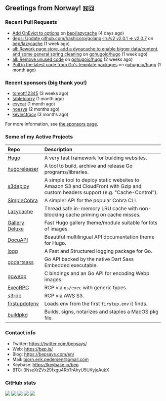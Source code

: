 ## Greetings from Norway! 🇳🇴

### Recent Pull Requests

- [Add OnEvict to options](https://github.com/bep/lazycache/pull/6) on [bep/lazycache](https://github.com/bep/lazycache) (4 days ago)
- [deps: Update github.com/hashicorp/golang-lru/v2 v2.0.1 =&gt; v2.0.7](https://github.com/bep/lazycache/pull/5) on [bep/lazycache](https://github.com/bep/lazycache) (1 week ago)
- [all: Rework page store, add a dynacache to enable bigger data/content, and some general spring cleaning](https://github.com/gohugoio/hugo/pull/11830) on [gohugoio/hugo](https://github.com/gohugoio/hugo) (1 week ago)
- [all: Remove unused code](https://github.com/gohugoio/hugo/pull/11817) on [gohugoio/hugo](https://github.com/gohugoio/hugo) (2 weeks ago)
- [Pull in the latest code from Go&#39;s template packages](https://github.com/gohugoio/hugo/pull/11771) on [gohugoio/hugo](https://github.com/gohugoio/hugo) (1 month ago)

### Recent sponsors (big thank you!)

- [tomott12345](https://github.com/tomott12345) (3 weeks ago)
- [tabletcorry](https://github.com/tabletcorry) (1 month ago)
- [esycat](https://github.com/esycat) (1 month ago)
- [noesya](https://github.com/noesya) (2 months ago)
- [kevinctracy](https://github.com/kevinctracy) (3 months ago)

For more information, see [the sponsors page](https://github.com/sponsors/bep/).

### Some of my Active Projects

| Repo  | Description |
| :---------------------------------------- | :------------------------------------------- |
| [Hugo](https://github.com/gohugoio/hugo)|A very fast framework for building websites. |
| [hugoreleaser](https://github.com/gohugoio/hugoreleaser)| A tool to build, archive and release Go programs/libraries.  |
| [s3deploy](https://github.com/bep/s3deploy)| A simple tool to deploy static websites to Amazon S3 and CloudFront with Gzip and custom headers support (e.g. "Cache-Control").|
| [SimpleCobra](https://github.com/bep/simplecobra)|A simpler API for the popular Cobra CLI.|
| [Lazycache](https://github.com/bep/lazycache)| Thread safe in-memory LRU cache with non-blocking cache priming on cache misses.  |
| [Gallery Deluxe](https://github.com/bep/gallerydeluxe)|Fast Hugo gallery theme/module suitable for lots of images.  |
| [DocuAPI](https://github.com/bep/docuapi)| Beautiful multilingual API documentation theme for Hugo.  |
| [logg](https://github.com/bep/logg)| A Fast and Structured logging package for Go.  |
| [godartsass](https://github.com/bep/godartsass)| Go API backed by the native Dart Sass Embedded executable. |
| [gowebp](https://github.com/bep/gowebp)|C bindings and an Go API for encoding Webp images. |
| [ExecRPC](https://github.com/bep/execrpc)|RCP via `os/exec` with generic types.  |
| [s3rpc](https://github.com/bep/s3rpc)|RCP via AWS S3.|
| [firstupdotenv](https://github.com/bep/firstupdotenv)|Loads env from the first `firstup.env` it finds. |
| [buildpkg](https://github.com/bep/buildpkg)| Builds, signs, notarizes and staples a MacOS pkg file. |

### Contact info
- Twitter: https://twitter.com/bepsays/
- Web: https://bep.is/
- Blog: https://bepsays.com/en/
- Mail: bjorn.erik.pedersen@gmail.com
- Keybase: https://keybase.io/bep
- BTC: 3NseXrZVx29fxgu4RbTrAhyU5UKyjeAukX


### GitHub stats

![](https://github-profile-summary-cards.vercel.app/api/cards/profile-details?username=bep&theme=github)
![](https://github-profile-summary-cards.vercel.app/api/cards/repos-per-language?username=bep&theme=github)
![](https://github-profile-summary-cards.vercel.app/api/cards/most-commit-language?username=bep&theme=github)
![](https://github-profile-summary-cards.vercel.app/api/cards/stats?username=bep&theme=github)
![](https://github-profile-summary-cards.vercel.app/api/cards/productive-time?username=bep&theme=github)
